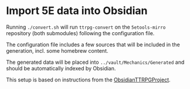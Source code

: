 # Import 5E data into Obsidian

Running `./convert.sh` will run `ttrpg-convert` on the `5etools-mirro` repository (both submodules) following the configuration file.

The configuration file includes a few sources that will be included in the generation, incl. some homebrew content.

The generated data will be placed into `../vault/Mechanics/Generated` and should be automatically indexed by Obsidian.

This setup is based on instructions from the [ObsidianTTRPGProject](https://github.com/ObsidianTTRPGProject/ObsidianTTRPGVault/).

